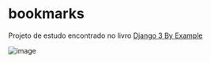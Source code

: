 # bookmarks
Projeto de estudo encontrado no livro <a href=“https://www.amazon.com.br/Django-Example-powerful-reliable-applications-ebook/dp/B0868SN6HF“>Django 3 By Example</a> 

![image](https://user-images.githubusercontent.com/27288962/198997884-3bf5287d-9f10-4037-87fb-30e47d740a75.png)
